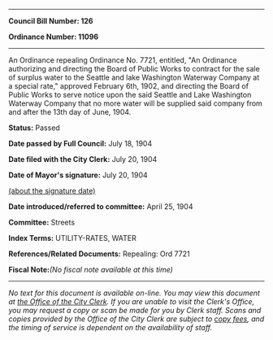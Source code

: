 

********

**Council Bill Number: 126**
   
**Ordinance Number: 11096**
********

 An Ordinance repealing Ordinance No. 7721, entitled, "An Ordinance authorizing and directing the Board of Public Works to contract for the sale of surplus water to the Seattle and lake Washington Waterway Company at a special rate," approved February 6th, 1902, and directing the Board of Public Works to serve notice upon the said Seattle and Lake Washington Waterway Company that no more water will be supplied said company from and after the 13th day of June, 1904.

**Status:** Passed
   
**Date passed by Full Council:** July 18, 1904
   
**Date filed with the City Clerk:** July 20, 1904
   
**Date of Mayor's signature:** July 20, 1904
   
[(about the signature date)](/~public/approvaldate.htm)
   
   
   
**Date introduced/referred to committee:** April 25, 1904
   
**Committee:** Streets
   
   
**Index Terms:** UTILITY-RATES, WATER

**References/Related Documents:** Repealing: Ord 7721

**Fiscal Note:**_(No fiscal note available at this time)_
********

_No text for this document is available on-line. You may view this document at [the Office of the City Clerk](http://www.seattle.gov/leg/clerk/contactUs.htm). If you are unable to visit the Clerk's Office, you may request a copy or scan be made for you by Clerk staff. Scans and copies provided by the Office of the City Clerk are subject to [copy fees](http://clerk.seattle.gov/~public/clerkfees.htm), and the timing of service is dependent on the availability of staff._

